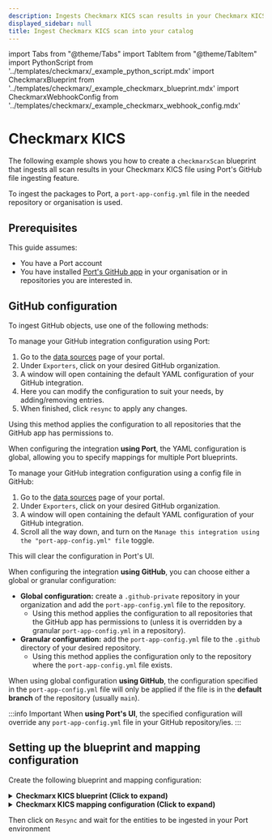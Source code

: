 ```yaml
---
description: Ingests Checkmarx KICS scan results in your Checkmarx KICS file using Port's GitHub file ingesting feature.
displayed_sidebar: null
title: Ingest Checkmarx KICS scan into your catalog
---
```


import Tabs from "@theme/Tabs"
import TabItem from "@theme/TabItem"
import PythonScript from '../templates/checkmarx/\_example_python_script.mdx'
import CheckmarxBlueprint from '../templates/checkmarx/\_example_checkmarx_blueprint.mdx'
import CheckmarxWebhookConfig from '../templates/checkmarx/\_example_checkmarx_webhook_config.mdx'

# Checkmarx KICS

The following example shows you how to create a `checkmarxScan` blueprint that ingests all scan results in your Checkmarx KICS file using Port's GitHub file ingesting feature.


To ingest the packages to Port, a `port-app-config.yml` file in the needed repository or organisation is used.

## Prerequisites
This guide assumes:
- You have a Port account
- You have installed [Port's GitHub app](docs/build-your-software-catalog/sync-data-to-catalog/git/github/installation.md) in your organisation or in repositories you are interested in.

## GitHub configuration

To ingest GitHub objects, use one of the following methods:

<Tabs queryString="method">

<TabItem label="Using Port's UI" value="port">

To manage your GitHub integration configuration using Port:

1. Go to the [data sources](https://app.getport.io/settings/data-sources) page of your portal.
2. Under `Exporters`, click on your desired GitHub organization.
3. A window will open containing the default YAML configuration of your GitHub integration.
4. Here you can modify the configuration to suit your needs, by adding/removing entries.
5. When finished, click `resync` to apply any changes.

Using this method applies the configuration to all repositories that the GitHub app has permissions to.

When configuring the integration **using Port**, the YAML configuration is global, allowing you to specify mappings for multiple Port blueprints.

</TabItem>

<TabItem label="Using GitHub" value="github">

To manage your GitHub integration configuration using a config file in GitHub:

1. Go to the [data sources](https://app.getport.io/settings/data-sources) page of your portal.
2. Under `Exporters`, click on your desired GitHub organization.
3. A window will open containing the default YAML configuration of your GitHub integration.
4. Scroll all the way down, and turn on the `Manage this integration using the "port-app-config.yml" file` toggle.

This will clear the configuration in Port's UI.

When configuring the integration **using GitHub**, you can choose either a global or granular configuration:

- **Global configuration:** create a `.github-private` repository in your organization and add the `port-app-config.yml` file to the repository.
  - Using this method applies the configuration to all repositories that the GitHub app has permissions to (unless it is overridden by a granular `port-app-config.yml` in a repository).
- **Granular configuration:** add the `port-app-config.yml` file to the `.github` directory of your desired repository.
  - Using this method applies the configuration only to the repository where the `port-app-config.yml` file exists.

When using global configuration **using GitHub**, the configuration specified in the `port-app-config.yml` file will only be applied if the file is in the **default branch** of the repository (usually `main`).

</TabItem>

</Tabs>

:::info Important
When **using Port's UI**, the specified configuration will override any `port-app-config.yml` file in your GitHub repository/ies.
:::

## Setting up the blueprint and mapping configuration

Create the following blueprint and mapping configuration:

<details>
<summary><b>Checkmarx KICS blueprint (Click to expand)</b></summary>
<CheckmarxBlueprint/>
</details>

<details>
<summary><b>Checkmarx KICS mapping configuration (Click to expand)</b></summary>

```yaml showLineNumbers
resources:
  - kind: file
    selector:
      query: 'true'
      files:
        - path: '**/results.json'
    port:
      itemsToParse: '[.file.content[] | select(.Vulnerabilities != null) as $input | .Vulnerabilities[] | {VulnerabilityID, PkgName, InstalledVersion, FixedVersion, Title, Description, Severity, References, PrimaryURL, DataSource, Target: $input.Target}]'
      entity:
        mappings:
          identifier: .item.VulnerabilityID
          title: .item.Title
          blueprint: '"trivyVulnerability"'
          properties:
            version: .item.InstalledVersion
            package_name: .item.PkgName
            primaryUrl: .item.PrimaryURL
            description: .item.Description
            target: .item.Target
            severity: .item.Severity
            data_source: .item.DataSource
```

</details>

Then click on `Resync` and wait for the entities to be ingested in your Port environment
